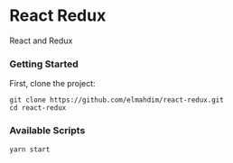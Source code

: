 # React Redux

React and Redux

### Getting Started

First, clone the project:

```
git clone https://github.com/elmahdim/react-redux.git
cd react-redux
```

### Available Scripts

```
yarn start 
```